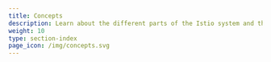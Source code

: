```yaml
---
title: Concepts
description: Learn about the different parts of the Istio system and the abstractions it uses.
weight: 10
type: section-index
page_icon: /img/concepts.svg
---
```

